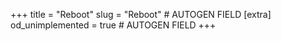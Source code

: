 +++
title = "Reboot"
slug = "Reboot" # AUTOGEN FIELD
[extra]
od_unimplemented = true # AUTOGEN FIELD
+++